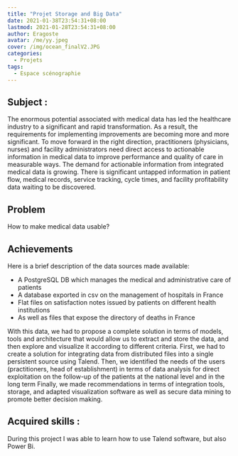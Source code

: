 ```yaml
---
title: "Projet Storage and Big Data"
date: 2021-01-38T23:54:31+08:00
lastmod: 2021-01-28T23:54:31+08:00
author: Eragoste
avatar: /me/yy.jpeg
cover: /img/ocean_finalV2.JPG
categories:
  - Projets
tags:
  - Espace scénographie
---
```



<!--more-->

## Subject :
The enormous potential associated with medical data has led the healthcare industry to a significant and rapid transformation. As a result, the requirements for implementing improvements are becoming more and more significant. To move forward in the right direction, practitioners (physicians, nurses) and facility administrators need direct access to actionable information in medical data to improve performance and quality of care in measurable ways. The demand for actionable information from integrated medical data is growing. There is significant untapped information in patient flow, medical records, service tracking, cycle times, and facility profitability data waiting to be discovered.

 
##  Problem 

How to make medical data usable?


##  Achievements 

Here is a brief description of the data sources made available:
* A PostgreSQL DB which manages the medical and administrative care of patients
* A database exported in csv on the management of hospitals in France
* Flat files on satisfaction notes issued by patients on different health institutions
* As well as files that expose the directory of deaths in France

With this data, we had to propose a complete solution in terms of models, tools and architecture that would allow us to extract and store the data, and then explore and visualize it according to different criteria. First, we had to create a solution for integrating data from distributed files into a single persistent source using Talend. Then, we identified the needs of the users (practitioners, head of establishment) in terms of data analysis for direct exploitation on the follow-up of the patients at the national level and in the long term Finally, we made recommendations in terms of integration tools, storage, and adapted visualization software as well as secure data mining to promote better decision making.



## Acquired skills :

During this project I was able to learn how to use Talend software, but also Power Bi.
